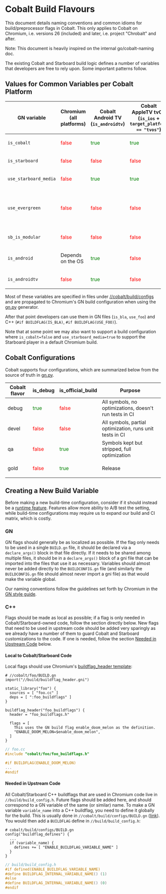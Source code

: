 # Cobalt Build Flavours

This document details naming conventions and common idioms for
build/preprocessor flags in Cobalt. This only applies to Cobalt on Chromium,
i.e. versions 26 (included) and later, i.e. project "Chrobalt" and after.

Note: This document is heavily inspired on the internal go/cobalt-naming doc.

The existing Cobalt and Starboard build logic defines a number of variables
that developers are free to rely upon. Some important patterns follow.

## Values for Common Variables per Cobalt Platform

GN variable          | Chromium (all platforms)        | Cobalt Android TV (`is_androidtv`) |   Cobalt AppleTV tvOS (`is_ios` + `target_platform == "tvos"`) | Cobalt 3P Evergreen/Modular                                                               | Cobalt AOSP
-------------------  | ------------------------------- | -----------------------------------|-------------------------------------- |------------------------------------------------------------------------------------------ | ------------
`is_cobalt`          | <p style='color: red'>false</p> | <p style='color: green'>true</p>   | <p style='color: green'>true</p>      | <p style='color: green'>true</p>                                                          | <p style='color: green'>true</p>
`is_starboard`       | <p style='color: red'>false</p> | <p style='color: red'>false</p>    | <p style='color: red'>false</p>       | <p style='color: green'>true</p>                                                          | <p style='color: green'>true</p>
`use_starboard_media`| <p style='color: red'>false</p> | <p style='color: green'>true</p>   | <p style='color: green'>true</p>      | <p style='color: green'>true</p>                                                          | <p style='color: green'>true</p>
`use_evergreen`      | <p style='color: red'>false</p> | <p style='color: red'>false</p>    | <p style='color: red'>false</p>       | <p style='color: green'>Evergreen: true</p> <br> <p style='color: red'>Modular: false</p> | <p style='color: green'>true</p> ?
`sb_is_modular`      | <p style='color: red'>false</p> | <p style='color: red'>false</p>    | <p style='color: red'>false</p>       | <p style='color: green'>true</p>                                                          | <p style='color: green'>true</p>
`is_android`         | <p >Depends on the OS</p>       | <p style='color: green'>true</p>   | <p style='color: red'>false</p>       | <p style='color: red'>false</p>                                                           | <p style='color: green'>true</p>
`is_androidtv`       | <p style='color: red'>false</p> | <p style='color: green'>true</p>   | <p style='color: red'>false</p>       | <p style='color: red'>false</p>                                                           | <p style='color: green'>false</p>

Most of these variables are specified in files under
[//cobalt/build/configs](https://github.com/youtube/cobalt/tree/HEAD/cobalt/build/configs)
and are propagated to Chromium's GN build configuration when using the
[gn.py](https://github.com/youtube/cobalt/tree/HEAD/cobalt/build/gn.py)
generator.

After that point developers can use them in GN files (`is_bla`, `use_foo`) and
C++ (`#if BUILDFLAG(IS_BLA)`, `#if BUILDFLAG(USE_FOO)`).

Note that at some point we may also want to support a build configuration where
`is_cobalt=false` and `use_starboard_media=true` to support the Starboard player
in a default Chromium build.


## Cobalt Configurations

Cobalt supports four configurations, which are summarized below from the source
of truth in
[gn.py](https://github.com/youtube/cobalt/tree/HEAD/cobalt/build/gn.py#L26).

Cobalt flavor | is_debug                         | is_official_build                | Purpose
------------- | -------------------------------- | -------------------------------- | -------
debug         | <p style='color: green'>true</p> | <p style='color: red'>false</p>  | All symbols, no optimizations, doesn't run tests in CI
devel         | <p style='color: red'>false</p>  | <p style='color: red'>false</p>  | All symbols, partial optimization, runs unit tests in CI
qa            | <p style='color: red'>false</p>  | <p style='color: green'>true</p> | Symbols kept but stripped, full optimization
gold          | <p style='color: red'>false</p>  | <p style='color: green'>true</p> | Release

## Creating a New Build Variable

Before making a new build-time configuration, consider if it should instead be a
[runtime
feature](https://chromium.googlesource.com/chromium/src/+/main/docs/configuration.md#Features).
Features allow more ability to A/B test the setting, while build-time
configurations may require us to expand our build and CI matrix, which is
costly.

### GN

GN flags should generally be as localized as possible. If the flag only needs to
be used in a single `BUILD.gn` file, it should be declared via a
`declare_args()` block in that file directly. If it needs to be shared among
multiple files, it should be in a `declare_args()` block of a gni file that can
be imported into the files that use it as necessary. Variables should almost
never be added directly to the `BUILDCONFIG.gn` file (and similarly the
`BUILDCONFIG.gn` file should almost never import a gni file) as that would make
the variable global.

Our naming conventions follow the guidelines set forth by Chromium in the
[GN style guide](https://gn.googlesource.com/gn/+/main/docs/style_guide.md#naming-conventions).

### C++

Flags should be made as local as possible; if a flag is only needed in
Cobalt/Starboard-owned code, follow the section directly below. New flags that
need to be used in upstream code should be added very sparingly as we already
have a number of them to guard Cobalt and Starboard customizations to the code.
If one is needed, follow the section
[Needed in Upstream Code](#needed-in-upstream-code) below.

#### Local to Cobalt/Starboard Code

Local flags should use Chromium's
[buildflag_header template](https://github.com/youtube/cobalt/tree/HEAD/cobalt/build/buildflag_header.gni;l=82?q=buildflag_header&sq=&ss=h%2Fgithub%2Fyoutube%2Fcobalt%2F%2B%2Frefs%2Fheads%2Fmain;drc=fd2b36a1fad77d113ffaba1cf35f988d860d70d9):

```gn
# //cobalt/foo/BUILD.gn
import("//build/buildflag_header.gni")

static_library("foo") {
  sources = [ "foo.cc" ]
  deps = [ ":foo_buildflags" ]
}

buildflag_header("foo_buildflags") {
  header = "foo_buildflags.h"

  flags = [
    This uses the GN build flag enable_doom_melon as the definition.
    "ENABLE_DOOM_MELON=$enable_doom_melon",
  ]
}
```

```c++
// foo.cc
#include "cobalt/foo/foo_buildflags.h"

#if BUILDFLAG(ENABLE_DOOM_MELON)
...
#endif
```

#### Needed in Upstream Code

All Cobalt/Starboard C++ buildflags that are used in Chromium code live in
`//build/build_config.h`. Future flags should be added here, and should
correspond to a GN variable of the same (or similar) name. To make a GN variable
`variable_name` into a C++ buildflag, you need to define it globally for the
build. This is usually done in `//cobalt/build/configs/BUILD.gn`
([link](https://github.com/youtube/cobalt/tree/HEAD/cobalt/build/configs/BUILD.gn#L65)).
You would then add a `BUILDFLAG` define in `//build/build_config.h`:

```gn
# cobalt/build/configs/BUILD.gn
config("buildflag_defines") {
  ...
  if (variable_name) {
    defines += [ "ENABLE_BUILDFLAG_VARIABLE_NAME" ]
  }
}
```

```c++
// build/build_config.h
#if defined(ENABLE_BUILDFLAG_VARIABLE_NAME)
#define BUILDFLAG_INTERNAL_VARIABLE_NAME() (1)
#else
#define BUILDFLAG_INTERNAL_VARIABLE_NAME() (0)
#endif
```
